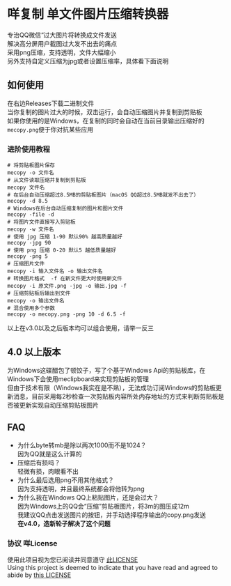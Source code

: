 # 咩复制 单文件图片压缩转换器
专治QQ微信“过大图片将转换成文件发送  
解决高分屏用户截图过大发不出去的痛点  
采用png压缩，支持透明，文件大幅缩小  
另外支持自定义压缩为jpg或者设置压缩率，具体看下面说明
## 如何使用
在右边Releases下载二进制文件  
当你复制的图片过大的时候，双击运行，会自动压缩图片并复制到剪贴板  
如果你使用的是Windows，在复制的同时会自动在当前目录输出压缩好的`mecopy.png`便于你对抗某些应用
### 进阶使用教程
```
# 将剪贴板图片保存
mecopy -o 文件名
# 从文件读取压缩并复制到剪贴板
mecopy 文件名
# 在后台自动压缩超过8.5MB的剪贴板图片（macOS QQ超过8.5MB就发不出去了）
mecopy -d 8.5
# Windows在后台自动压缩复制的图片和图片文件
mecopy -file -d
# 将图片文件直接写入剪贴板
mecopy -w 文件名
# 使用 jpg 压缩 1-90 默认90% 越高质量越好
mecopy -jpg 90
# 使用 png 压缩 0-20 默认5 越低质量越好
mecopy -png 5
# 压缩图片文件
mecopy -i 输入文件名 -o 输出文件名
# 转换图片格式  -f 在新文件更大时使用新文件
mecopy -i 原文件.png -jpg -o 输出.jpg -f
# 压缩剪贴板后输出到文件
mecopy -o 输出文件名
# 混合使用多个参数
mecopy -o mecopy.png -png 10 -d 6.5 -f
```
以上在v3.0以及之后版本均可以组合使用，请举一反三

## 4.0 以上版本
为Windows这碟醋包了顿饺子，写了个基于Windows Api的剪贴板库，在Windows下会使用meclipboard来实现剪贴板的管理  
但由于技术有限（Windows我实在是不熟），无法成功订阅Windows的剪贴板更新消息，目前采用每2秒检查一次剪贴板内容所处内存地址的方式来判断剪贴板是否被更新实现自动压缩剪贴板图片

## FAQ
- 为什么byte转mb是除以两次1000而不是1024？  
    因为QQ就是这么计算的
- 压缩后有损吗？  
    轻微有损，肉眼看不出  
- 为什么最后选用png不用其他格式？  
    因为支持透明，并且最终系统都会将他转为png  
- 为什么我在Windows QQ上粘贴图片，还是会过大？  
    因为Windows上的QQ会“压缩”剪贴板图片，将3m的图压成12m   
    我建议QQ点击发送图片的按钮，并手动选择程序输出的copy.png发送  
    <b>在v4.0，造新轮子解决了这个问题</b>



### 协议 咩License
使用此项目视为您已阅读并同意遵守 [此LICENSE](https://github.com/zanjie1999/LICENSE)   
Using this project is deemed to indicate that you have read and agreed to abide by [this LICENSE](https://github.com/zanjie1999/LICENSE)   

